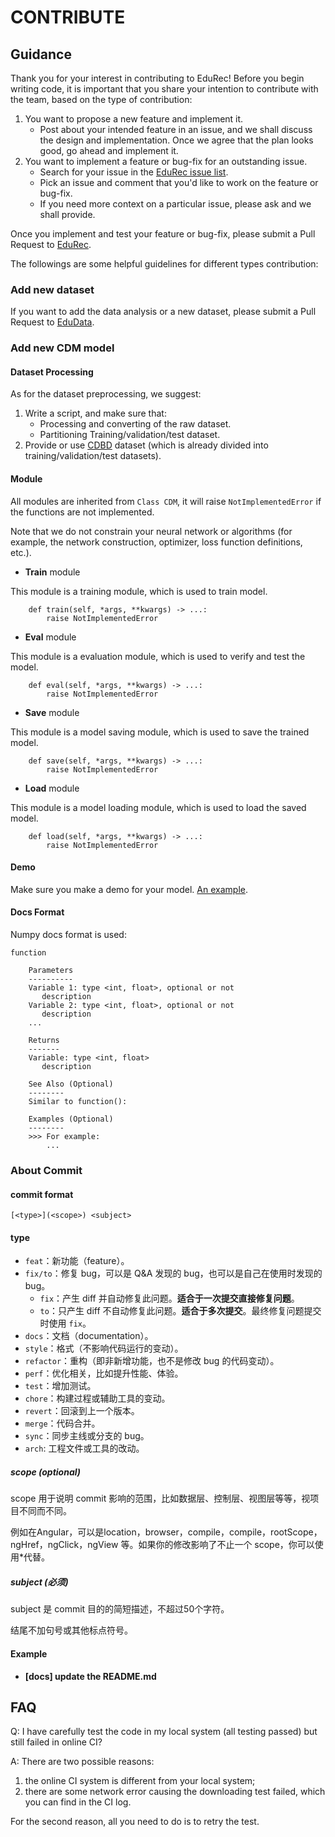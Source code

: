 # CONTRIBUTE

## Guidance
Thank you for your interest in contributing to EduRec! 
Before you begin writing code, it is important that you share your intention to contribute with the team, 
based on the type of contribution:

1. You want to propose a new feature and implement it.
    * Post about your intended feature in an issue, 
    and we shall discuss the design and implementation. 
    Once we agree that the plan looks good, go ahead and implement it.
2. You want to implement a feature or bug-fix for an outstanding issue.
    * Search for your issue in the [EduRec issue list](https://github.com/bigdata-ustc/EduRec/issues).
    * Pick an issue and comment that you'd like to work on the feature or bug-fix.
    * If you need more context on a particular issue, please ask and we shall provide.

Once you implement and test your feature or bug-fix, 
please submit a Pull Request to [EduRec](https://github.com/bigdata-ustc/EduRec).

The followings are some helpful guidelines for different types contribution:
 
### Add new dataset

If you want to add the data analysis or a new dataset, please submit a Pull Request to [EduData](https://github.com/bigdata-ustc/EduData).

### Add new CDM model

#### Dataset Processing

As for the dataset preprocessing, we suggest:

1. Write a script, and make sure that:
    - Processing and converting of the raw dataset.
    - Partitioning Training/validation/test dataset.
2. Provide or use [CDBD](https://github.com/bigdata-ustc/EduData) dataset (which is already divided into training/validation/test datasets).


#### Module

All modules are inherited from `Class CDM`, it will raise `NotImplementedError` if the functions are not implemented.

Note that we do not constrain your neural network or algorithms (for example, the network construction, optimizer, loss function definitions, etc.).

- **Train** module

This module is a training module, which is used to train model.

```python3
    def train(self, *args, **kwargs) -> ...:
        raise NotImplementedError
```

- **Eval** module

This module is a evaluation module, which is used to verify and test the model.

```python3
    def eval(self, *args, **kwargs) -> ...:
        raise NotImplementedError
```

- **Save** module

This module is a model saving module, which is used to save the trained model.

```python3
    def save(self, *args, **kwargs) -> ...:
        raise NotImplementedError
```

- **Load** module

This module is a model loading module, which is used to load the saved model.

```python3
    def load(self, *args, **kwargs) -> ...:
        raise NotImplementedError
```

#### Demo

Make sure you make a demo for your model. [An example]().

#### Docs Format

Numpy docs format is used:

```
function

    Parameters
    ----------
    Variable 1: type <int, float>, optional or not
       description
    Variable 2: type <int, float>, optional or not
       description
    ...

    Returns
    -------
    Variable: type <int, float>
       description

    See Also (Optional)
    --------
    Similar to function():

    Examples (Optional)
    --------
    >>> For example:
        ...
```

### About Commit

#### commit format

```
[<type>](<scope>) <subject>
```

#### type
- `feat`：新功能（feature）。
- `fix/to`：修复 bug，可以是 Q&A  发现的 bug，也可以是自己在使用时发现的 bug。
   - `fix`：产生 diff 并自动修复此问题。**适合于一次提交直接修复问题**。
   - `to`：只产生 diff 不自动修复此问题。**适合于多次提交**。最终修复问题提交时使用 `fix`。
- `docs`：文档（documentation）。
- `style`：格式（不影响代码运行的变动）。
- `refactor`：重构（即非新增功能，也不是修改 bug 的代码变动）。
- `perf`：优化相关，比如提升性能、体验。
- `test`：增加测试。
- `chore`：构建过程或辅助工具的变动。
- `revert`：回滚到上一个版本。
- `merge`：代码合并。
- `sync`：同步主线或分支的 bug。
- `arch`: 工程文件或工具的改动。

##### scope (optional)

scope 用于说明 commit 影响的范围，比如数据层、控制层、视图层等等，视项目不同而不同。

例如在Angular，可以是location，browser，compile，compile，rootScope， ngHref，ngClick，ngView 等。如果你的修改影响了不止一个 scope，你可以使用*代替。

##### subject (必须)

subject 是 commit 目的的简短描述，不超过50个字符。

结尾不加句号或其他标点符号。

#### Example

- **[docs] update the README.md**

## FAQ

Q: I have carefully test the code in my local system (all testing passed) but still failed in online CI?
 
A: There are two possible reasons: 
1. the online CI system is different from your local system;
2. there are some network error causing the downloading test failed, which you can find in the CI log.

For the second reason, all you need to do is to retry the test. 


